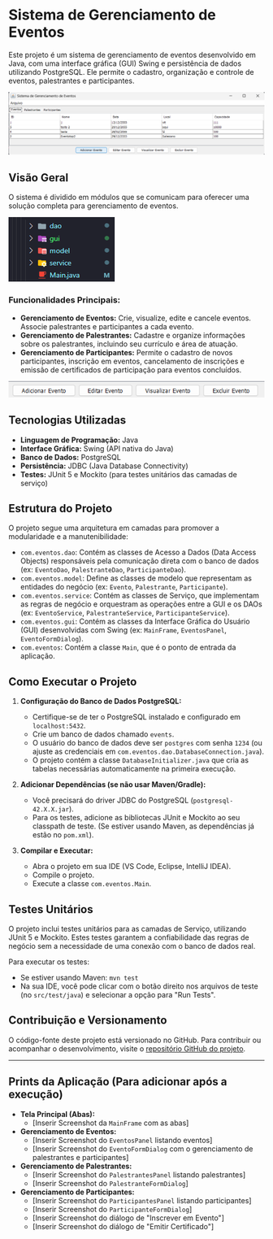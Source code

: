 # Sistema de Gerenciamento de Eventos

Este projeto é um sistema de gerenciamento de eventos desenvolvido em Java, com uma interface gráfica (GUI) Swing e persistência de dados utilizando PostgreSQL. Ele permite o cadastro, organização e controle de eventos, palestrantes e participantes.

![Página principal](image-2.png)

## Visão Geral

O sistema é dividido em módulos que se comunicam para oferecer uma solução completa para gerenciamento de eventos.

![Módulos do código](image.png)

### Funcionalidades Principais:

* **Gerenciamento de Eventos:** Crie, visualize, edite e cancele eventos. Associe palestrantes e participantes a cada evento.
* **Gerenciamento de Palestrantes:** Cadastre e organize informações sobre os palestrantes, incluindo seu currículo e área de atuação.
* **Gerenciamento de Participantes:** Permite o cadastro de novos participantes, inscrição em eventos, cancelamento de inscrições e emissão de certificados de participação para eventos concluídos.

![opções de ](image-1.png)

## Tecnologias Utilizadas

* **Linguagem de Programação:** Java
* **Interface Gráfica:** Swing (API nativa do Java)
* **Banco de Dados:** PostgreSQL
* **Persistência:** JDBC (Java Database Connectivity)
* **Testes:** JUnit 5 e Mockito (para testes unitários das camadas de serviço)

## Estrutura do Projeto

O projeto segue uma arquitetura em camadas para promover a modularidade e a manutenibilidade:

* `com.eventos.dao`: Contém as classes de Acesso a Dados (Data Access Objects) responsáveis pela comunicação direta com o banco de dados (ex: `EventoDao`, `PalestranteDao`, `ParticipanteDao`).
* `com.eventos.model`: Define as classes de modelo que representam as entidades do negócio (ex: `Evento`, `Palestrante`, `Participante`).
* `com.eventos.service`: Contém as classes de Serviço, que implementam as regras de negócio e orquestram as operações entre a GUI e os DAOs (ex: `EventoService`, `PalestranteService`, `ParticipanteService`).
* `com.eventos.gui`: Contém as classes da Interface Gráfica do Usuário (GUI) desenvolvidas com Swing (ex: `MainFrame`, `EventosPanel`, `EventoFormDialog`).
* `com.eventos`: Contém a classe `Main`, que é o ponto de entrada da aplicação.

## Como Executar o Projeto

1.  **Configuração do Banco de Dados PostgreSQL:**
    * Certifique-se de ter o PostgreSQL instalado e configurado em `localhost:5432`.
    * Crie um banco de dados chamado `events`.
    * O usuário do banco de dados deve ser `postgres` com senha `1234` (ou ajuste as credenciais em `com.eventos.dao.DatabaseConnection.java`).
    * O projeto contém a classe `DatabaseInitializer.java` que cria as tabelas necessárias automaticamente na primeira execução.

2.  **Adicionar Dependências (se não usar Maven/Gradle):**
    * Você precisará do driver JDBC do PostgreSQL (`postgresql-42.X.X.jar`).
    * Para os testes, adicione as bibliotecas JUnit e Mockito ao seu classpath de teste. (Se estiver usando Maven, as dependências já estão no `pom.xml`).

3.  **Compilar e Executar:**
    * Abra o projeto em sua IDE (VS Code, Eclipse, IntelliJ IDEA).
    * Compile o projeto.
    * Execute a classe `com.eventos.Main`.

## Testes Unitários

O projeto inclui testes unitários para as camadas de Serviço, utilizando JUnit 5 e Mockito. Estes testes garantem a confiabilidade das regras de negócio sem a necessidade de uma conexão com o banco de dados real.

Para executar os testes:
* Se estiver usando Maven: `mvn test`
* Na sua IDE, você pode clicar com o botão direito nos arquivos de teste (no `src/test/java`) e selecionar a opção para "Run Tests".

## Contribuição e Versionamento

O código-fonte deste projeto está versionado no GitHub. Para contribuir ou acompanhar o desenvolvimento, visite o [repositório GitHub do projeto](LINK_DO_SEU_REPOSITORIO_AQUI).

---

## Prints da Aplicação (Para adicionar após a execução)

* **Tela Principal (Abas):**
    * [Inserir Screenshot da `MainFrame` com as abas]
* **Gerenciamento de Eventos:**
    * [Inserir Screenshot do `EventosPanel` listando eventos]
    * [Inserir Screenshot do `EventoFormDialog` com o gerenciamento de palestrantes e participantes]
* **Gerenciamento de Palestrantes:**
    * [Inserir Screenshot do `PalestrantesPanel` listando palestrantes]
    * [Inserir Screenshot do `PalestranteFormDialog`]
* **Gerenciamento de Participantes:**
    * [Inserir Screenshot do `ParticipantesPanel` listando participantes]
    * [Inserir Screenshot do `ParticipanteFormDialog`]
    * [Inserir Screenshot do diálogo de "Inscrever em Evento"]
    * [Inserir Screenshot do diálogo de "Emitir Certificado"]